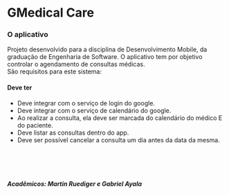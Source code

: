 # GMedical Care
### O aplicativo
Projeto desenvolvido para a disciplina de Desenvolvimento Mobile, da graduação de Engenharia de Software. O aplicativo tem por objetivo controlar o agendamento de consultas médicas.<br> 
São requisitos para este sistema:

#### Deve ter
  - Deve integrar com o serviço de login do google.
  - Deve integrar com o serviço de calendário do google.
  - Ao realizar a consulta, ela deve ser marcada do calendário do médico E do paciente.
  - Deve listar as consultas dentro do app.
  - Deve ser possível cancelar a consulta um dia antes da data da mesma.



<br><br><br>
##### Acadêmicos: Martin Ruediger e Gabriel Ayala

	

